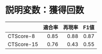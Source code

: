 # 説明変数：獲得回数
| | 適合率 | 再現率 | F1値 |
| :-- | --: | --: | --: |
| CTScore-8 | 0.85 | 0.88 | 0.87 |
| CTScore-15 | 0.76 | 0.43 | 0.55 |

